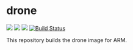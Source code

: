 # drone
[![](https://images.microbadger.com/badges/image/armswarm/drone.svg)](https://microbadger.com/images/armswarm/drone "Get your own image badge on microbadger.com") [![](https://images.microbadger.com/badges/version/armswarm/drone.svg)](https://microbadger.com/images/armswarm/drone "Get your own version badge on microbadger.com") [![](https://images.microbadger.com/badges/commit/armswarm/drone.svg)](https://microbadger.com/images/armswarm/drone "Get your own commit badge on microbadger.com") [![Build Status](https://drone.veiled.land/api/badges/armswarm/drone/status.svg)](https://drone.veiled.land/armswarm/drone)

This repository builds the drone image for ARM.
